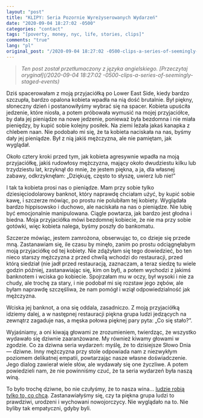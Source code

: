 ```yaml
---
layout: "post"
title: "KLIPY: Seria Pozornie Wyreżyserowanych Wydarzeń"
date: "2020-09-04 18:27:02 -0500"
categories: "contact"
tags: "[poverty, money, nyc, life, stories, clips]"
comments: "true"
lang: "pl"
original_post: "/2020-09-04 18:27:02 -0500-clips-a-series-of-seemingly-staged-events"
---
```


> *Ten post został przetłumaczony z języka angielskiego. [Przeczytaj oryginał](/2020-09-04 18:27:02 -0500-clips-a-series-of-seemingly-staged-events)*

Dziś spacerowałam z moją przyjaciółką po Lower East Side, kiedy bardzo szczupła, bardzo opalona kobieta wpadła na nią dość brutalnie. Był piękny, słoneczny dzień i postanowiłyśmy wybrać się na spacer. Kobieta upuściła jedzenie, które niosła, a potem próbowała wymusić na mojej przyjaciółce, by dała jej pieniądze na nowe jedzenie, ponieważ była bezdomna i nie miała pieniędzy, by kupić sobie kolejny posiłek. Na ziemi leżała jakaś kanapka z chlebem naan. Nie podobało mi się, że ta kobieta naciskała na nas, byśmy dały jej pieniądze. Był z nią jakiś mężczyzna, ale nie pamiętam, jak wyglądał.<!-- more -->

Około cztery kroki przed tym, jak kobieta agresywnie wpadła na moją przyjaciółkę, jakiś rudowłosy mężczyzna, mający około dwudziestu kilku lub trzydziestu lat, krzyknął do mnie, że jestem piękna, a ja, dla własnej zabawy, odkrzyknęłam: „Dziękuję, często to słyszę, uwierz lub nie!”

I tak ta kobieta prosi nas o pieniądze. Mam przy sobie tylko dziesięciodolarowy banknot, który naprawdę chciałam użyć, by kupić sobie kawę, i szczerze mówiąc, po prostu nie polubiłam tej kobiety. Wyglądała bardzo hippisowsko i duchowo, ale naciskała na nas o pieniądze. Nie lubię być emocjonalnie manipulowana. Ciągle powtarza, jak bardzo jest głodna i biedna. Moja przyjaciółka mówi bezdomnej kobiecie, że nie ma przy sobie gotówki, więc kobieta nalega, byśmy poszły do bankomatu.

Szczerze mówiąc, jestem zamrożona, obserwując to, co dzieje się przede mną. Zastanawiam się, ile czasu by minęło, zanim po prostu odciągnęłabym moją przyjaciółkę od tej kobiety. Nie zdążyłam się tego dowiedzieć, bo ten nieco starszy mężczyzna z przed chwilą wchodzi do restauracji, przed którą siedział (nie jadł przed restauracją, zaznaczam, a teraz siedzę tu wiele godzin później, zastanawiając się, kim on był), a potem wychodzi z jakimś banknotem i wciska go kobiecie. Spojrzałam mu w oczy, był wysoki i nie za chudy, ale trochę za stary, i nie podobał mi się rozstaw jego zębów, ale byłam naprawdę szczęśliwa, że nam pomógł i wziął odpowiedzialność jak mężczyzna.

Wciska jej banknot, a ona się oddala, zasadniczo. Z moją przyjaciółką idziemy dalej, a w następnej restauracji piękna grupa ludzi jedzących na zewnątrz zagaduje nas, a męska połowa pięknej pary pyta: „Co się stało?”.

Wyjaśniamy, a oni kiwają głowami ze zrozumieniem, twierdząc, że wszystko wydawało się dziwnie zaaranżowane. My również kiwamy głowami w zgodzie. Co za dziwna seria wydarzeń: myślę, że to dzisiejsze Słowo Dnia — dziwne. Inny mężczyzna przy stole odpowiada nam z niezwykłym poziomem delikatnej empatii, powtarzając nasze własne doświadczenie. Jego dialog zawierał wiele słów, ale wydawały się one życzliwe. A potem powiedzieli nam, że nie powinniśmy czuć, że ta seria wydarzeń była naszą winą.

To było trochę dziwne, bo nie czułyśmy, że to nasza wina... <a href="{{ base.url }}/contact/2020/06/09/mottos/" target="_blank">ludzie robią tylko to, co chcą</a>. Zastanawiałyśmy się, czy ta piękna grupa ludzi to prawdziwi, urodzeni i wychowani nowojorczycy. Nie wyglądało na to. Nie byliby tak empatyczni, gdyby byli.